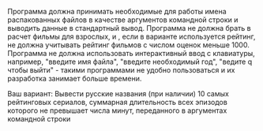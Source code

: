 Программа должна принимать необходимые для работы имена распакованных файлов в качестве аргументов командной строки и выводить данные в стандартный вывод.
Программа не должна брать в расчет фильмы для взрослых, и , если в варианте используется рейтинг, не должна учитывать рейтинг фильмов с числом оценок меньше 1000.
Программа не должна использовать интерактивный ввод с клавиатуры, например, "введите имя файла", "введите необходимый год", "ведите q чтобы выйти" - такими программами не удобно пользоваться и их разработка занимает больше времени.

Ваш вариант:
Вывести русские названия (при наличии) 10 самых рейтинговых сериалов, суммарная длительность всех эпизодов которого не превышает числа минут, переданного в аргументах командной строки